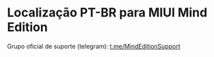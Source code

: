 # Localização PT-BR para MIUI Mind Edition 
Grupo oficial de suporte (telegram): [t.me/MindEditionSupport](https://t.me/MindEditionSupport)
